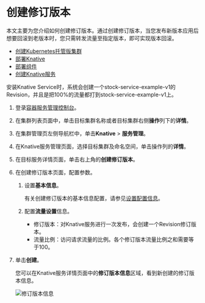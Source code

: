 # 创建修订版本

本文主要为您介绍如何创建修订版本。通过创建修订版本，当您发布新版本应用后想要回滚到老版本时，您只需转发流量至指定版本，即可实现版本回滚。

-   [创建Kubernetes托管版集群](/intl.zh-CN/Kubernetes集群用户指南/集群管理/创建集群/创建Kubernetes托管版集群.md)
-   [部署Knative](/intl.zh-CN/Kubernetes集群用户指南/Knative管理/Knative组件管理/部署Knative.md)
-   [部署组件](/intl.zh-CN/Kubernetes集群用户指南/Knative管理/Knative组件管理/部署组件.md)
-   [创建Knative服务](/intl.zh-CN/Kubernetes集群用户指南/Knative管理/Knative服务管理/创建Knative服务.md)

安装Knative Service时，系统会创建一个stock-service-example-v1的Revision，并且是把100%的流量都打到stock-service-example-v1上。

1.  登录[容器服务管理控制台](https://cs.console.aliyun.com)。

2.  在集群列表页面中，单击目标集群名称或者目标集群右侧**操作**列下的**详情**。

3.  在集群管理页左侧导航栏中，单击**Knative** \> **服务管理**。

4.  在Knative服务管理页面，选择目标集群及命名空间，单击操作列的**详情**。

5.  在目标服务详情页面，单击右上角的**创建修订版本**。

6.  在创建修订版本页面，配置参数。

    1.  设置**基本信息**。

        有关创建修订版本的基本信息配置，请参见[设置配置信息](/intl.zh-CN/Kubernetes集群用户指南/Knative管理/Knative服务管理/创建Knative服务.mdstep_mrk_8ar_bk6)。

    2.  配置**流量设置**信息。

        -   修订版本：对Knative服务进行一次发布，会创建一个Revision修订版本。
        -   流量比例：访问请求流量的比例。各个修订版本流量比例之和需要等于100。
7.  单击**创建**。

    您可以在Knative服务详情页面中的**修订版本信息**区域，看到新创建的修订版本信息。

    ![修订版本信息](https://static-aliyun-doc.oss-cn-hangzhou.aliyuncs.com/assets/img/zh-CN/9895659951/p97823.png)


